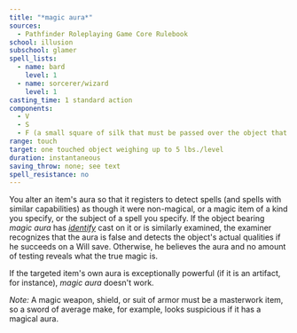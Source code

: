 ```yaml
---
title: "*magic aura*"
sources:
  - Pathfinder Roleplaying Game Core Rulebook
school: illusion
subschool: glamer
spell_lists:
  - name: bard
    level: 1
  - name: sorcerer/wizard
    level: 1
casting_time: 1 standard action
components:
  - V
  - S
  - F (a small square of silk that must be passed over the object that receives the aura)
range: touch
target: one touched object weighing up to 5 lbs./level
duration: instantaneous
saving_throw: none; see text
spell_resistance: no
---
```


You alter an item's aura so that it registers to detect spells (and spells with similar capabilities) as though it were non-magical, or a magic item of a kind you specify, or the subject of a spell you specify. If the object bearing *magic aura* has [*identify*](/spells/identify/) cast on it or is similarly examined, the examiner recognizes that the aura is false and detects the object's actual qualities if he succeeds on a Will save. Otherwise, he believes the aura and no amount of testing reveals what the true magic is.

If the targeted item's own aura is exceptionally powerful (if it is an artifact, for instance), *magic aura* doesn't work.

*Note:* A magic weapon, shield, or suit of armor must be a masterwork item, so a sword of average make, for example, looks suspicious if it has a magical aura.
